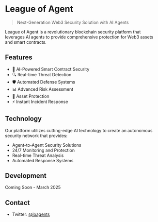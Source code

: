 # League of Agent

> Next-Generation Web3 Security Solution with AI Agents

League of Agent is a revolutionary blockchain security platform that leverages AI agents to provide comprehensive protection for Web3 assets and smart contracts.

## Features

- 🤖 AI-Powered Smart Contract Security
- 🔍 Real-time Threat Detection
- 🛡️ Automated Defense Systems
- 📊 Advanced Risk Assessment
- 💎 Asset Protection
- ⚡ Instant Incident Response

## Technology

Our platform utilizes cutting-edge AI technology to create an autonomous security network that provides:

- Agent-to-Agent Security Solutions
- 24/7 Monitoring and Protection
- Real-time Threat Analysis
- Automated Response Systems

## Development

Coming Soon - March 2025

## Contact

- Twitter: [@loagents](https://x.com/loagents) 